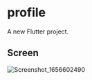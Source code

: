 # profile

A new Flutter project.

## Screen

![Screenshot_1656602490](https://user-images.githubusercontent.com/106483932/176715221-4e605b34-f0f5-41be-8373-2b9683e3e4cf.png)
